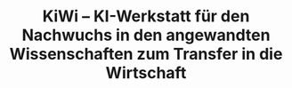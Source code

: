 ---
title: KiWi – KI-Werkstatt für den Nachwuchs in den angewandten Wissenschaften zum Transfer in die Wirtschaft  
link: na
status: active
time: 08/2021–01/2023
funding: German Federal Minister of Education and Research
---